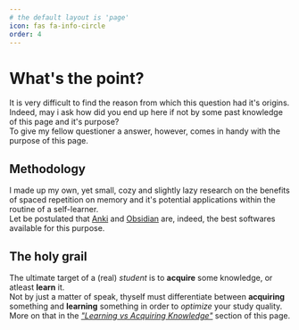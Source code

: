 ```yaml
---
# the default layout is 'page'
icon: fas fa-info-circle
order: 4
---
```


# What's the point?

It is very difficult to find the reason from which this question had it's origins. Indeed, may i ask how did you end up here if not by some past knowledge of this page and it's purpose?
<br>
To give my fellow questioner a answer, however, comes in handy with the purpose of this page.

## Methodology

I made up my own, yet small, cozy and slightly lazy research on the benefits of spaced repetition on memory and it's potential applications within the routine of a self-learner.
<br>
Let be postulated that [Anki](https://apps.ankiweb.net/) and [Obsidian](https://obsidian.md/) are, indeed, the best softwares available for this purpose.

## The holy grail
The ultimate target of a (real)  _student_ is to **acquire** some knowledge, or atleast **learn** it.
<br>
Not by just a matter of speak, thyself must differentiate between **acquiring** something and **learning** something in order to _optimize_ your study quality.  More on that in the [_"Learning vs Acquiring Knowledge"_](/_posts/) section of this page.

<!--
> Nowadays, on **Anki** you should use the **FSRS** _algorithm_, more about it on it's [repository](https://github.com/open-spaced-repetition/fsrs4anki). 
> <br>
> Also, here are some useful guides whom i recommend for **Anki's** configuration aswell as it's _algorithm_ (properly, **FSRS**):
> <br>
>  [Optimizing Anki For Language Learning](https://cademcniven.com/posts/20210410/)
> <br>
>  ["Setting up **Anki**" on animecards.site](https://animecards.site/ankisetup/)
> <br>
> [Matt's **Anki** guide on Youtube](https://www.youtube.com/watch?v=lz60qTP2Gx0)
> <br>
> [... and of course, the _official_ manual of **Anki**](https://docs.ankiweb.net/)
{: .prompt-info }
-->

<!--
As for to **Anki**, i recommend using a [custom card template](https://docs.ankiweb.net/templates/intro.html). Myself enjoys this [one](https://github.com/pranavdeshai/anki-prettify/tree/main/themes/dracula), however you can find [plenty](https://ankiweb.net/shared/decks?search=template) online, [here](https://github.com/pranavdeshai/anki-prettify/tree/main) are some more templates from the same repository as the [one](https://github.com/pranavdeshai/anki-prettify/tree/main/themes/dracula) linked above.
-->